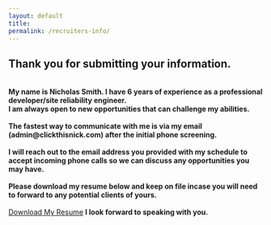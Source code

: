 ```yaml
---
layout: default
title:
permalink: /recruiters-info/
---
```


<div class="jumbotron">
    <h2> Thank you for submitting your information. </h2>
    <b><br>
    My name is Nicholas Smith. I have 6 years of experience as a professional developer/site reliability engineer. <br>I am always open to new opportunities that can challenge my abilities.
<br><br>
    The fastest way to communicate with me is via my email (admin@clickthisnick.com) after the initial phone screening.
<br><br>
    I will reach out to the email address you provided with my schedule to accept incoming phone calls so we can discuss any opportunities you may have.
<br><br>
    Please download my resume below and keep on file incase you will need to forward to any potential clients of yours.
<br><br></b>
  <a href="{{ site.baseurl }}/resources/Nicholas.Smith.Resume.pdf" download class="btn btn-success btn-lg">Download My Resume</a>

  <b>
I look forward to speaking with you.
</b>

</div>


